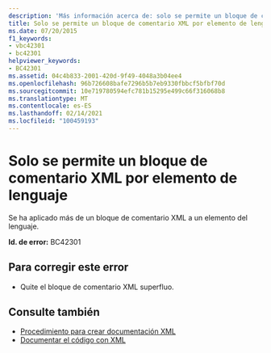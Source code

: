 ```yaml
---
description: 'Más información acerca de: solo se permite un bloque de comentario XML por elemento de lenguaje'
title: Solo se permite un bloque de comentario XML por elemento de lenguaje
ms.date: 07/20/2015
f1_keywords:
- vbc42301
- bc42301
helpviewer_keywords:
- BC42301
ms.assetid: 04c4b833-2001-420d-9f49-4048a3b04ee4
ms.openlocfilehash: 96b726608bafe7296b5b7eb9330fbbcf5bfbf70d
ms.sourcegitcommit: 10e719780594efc781b15295e499c66f316068b8
ms.translationtype: MT
ms.contentlocale: es-ES
ms.lasthandoff: 02/14/2021
ms.locfileid: "100459193"
---
```

# <a name="only-one-xml-comment-block-is-allowed-per-language-element"></a>Solo se permite un bloque de comentario XML por elemento de lenguaje

Se ha aplicado más de un bloque de comentario XML a un elemento del lenguaje.  
  
 **Id. de error:** BC42301  
  
## <a name="to-correct-this-error"></a>Para corregir este error  
  
- Quite el bloque de comentario XML superfluo.  
  
## <a name="see-also"></a>Consulte también

- [Procedimiento para crear documentación XML](../programming-guide/program-structure/how-to-create-xml-documentation.md)
- [Documentar el código con XML](../programming-guide/program-structure/documenting-your-code-with-xml.md)
